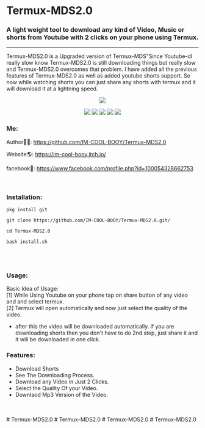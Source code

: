 # Termux-MDS2.0
### A light weight tool to download any kind of Video, Music or shorts from Youtube with 2 clicks on your phone using Termux.
<hr>

Termux-MDS2.0 is a Upgraded version of Termux-MDS"Since Youtube-dl really slow know Termux-MDS2.0 is still downloading things but really slow and Termux-MDS2.0 overcomes that problem. I have added all the previous features of Termux-MDS2.0 as well as added youtube shorts support. So now while watching shorts you can just share any shorts with termux and it will download it at a lightning speed.

<p align="center">
<img src="https://user-images.githubusercontent.com/32749921/197327887-c4aca7fc-e475-4175-a289-08af6dceb340.png">
</p>
  
<p align="center">
  <img src="https://img.shields.io/badge/https%3A%2F%2Fimg.shields.io%2Fbadge%2FIM_COOL-BOOY_like-blue">
  <img src="https://img.shields.io/github/IM-COOL-BOOY/Termux-MDS2.0?style=for-the-badge">
  <img src="https://img.shields.io/github/IM-COOL-BOOY/Termux-MDS2.0?color=violet&style=for-the-badge">
  <img src="https://img.shields.io/github/IM-COOL-BOOY/Termux-MDS2.0?color=teal&style=for-the-badge">
  <img src="https://img.shields.io/github/IM-COOL-BOOY/Termux-MDS2.0?style=for-the-badge">
</p>

### Me:
Author👨‍💻: https://github.com/IM-COOL-BOOY/Termux-MDS2.0 <br>

Website🌎: https://im-cool-booy.itch.io/ <br>

facebook💜️: https://www.facebook.com/profile.php?id=100054328662753 <br>
<br>
<br>

### Installation:

```
pkg install git 
```
```
git clone https://github.com/IM-COOL-BOOY/Termux-MDS2.0.git/
```
```
cd Termux-MDS2.0
```
```
bash install.sh
```
<br>
<br>

### Usage:

Basic Idea of Usage: <br>
[1] While Using Youtube on your phone tap on share button of any video and and select termux. <br>
[2] Termux will open automatically and now just select the quality of the video.<br>
- after this the video will be downloaded automatically. if you are downloading shorts then you don't have to do 2nd step, just share it and it will be downloaded in one click.

### Features:
- Download Shorts
- See The Downloading Process.
- Download any Video in Just 2 Clicks.
- Select the Quality Of your Video.
- Downlaod Mp3 Version of the Video.

<br>
<br>
# Termux-MDS2.0
# Termux-MDS2.0
# Termux-MDS2.0
# Termux-MDS2.0
